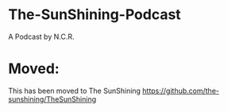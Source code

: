 # The-SunShining-Podcast
A Podcast by N.C.R.

# Moved:
This has been moved to The SunShining
https://github.com/the-sunshining/TheSunShining
